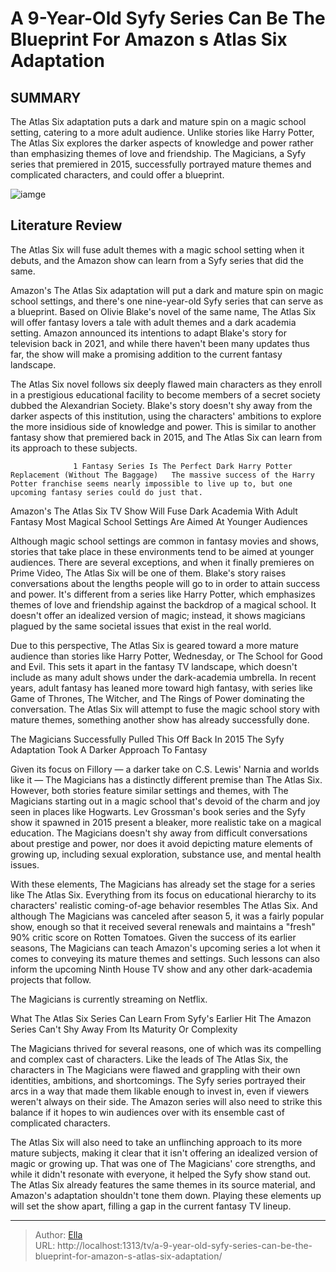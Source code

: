 # A 9-Year-Old Syfy Series Can Be The Blueprint For Amazon s Atlas Six Adaptation


## SUMMARY 



  The Atlas Six adaptation puts a dark and mature spin on a magic school setting, catering to a more adult audience.   Unlike stories like Harry Potter, The Atlas Six explores the darker aspects of knowledge and power rather than emphasizing themes of love and friendship.   The Magicians, a Syfy series that premiered in 2015, successfully portrayed mature themes and complicated characters, and could offer a blueprint.  

![iamge](https://static1.srcdn.com/wordpress/wp-content/uploads/2024/01/syfy-series-blueprint-atlas-six.jpg)

## Literature Review
The Atlas Six will fuse adult themes with a magic school setting when it debuts, and the Amazon show can learn from a Syfy series that did the same.




Amazon&#39;s The Atlas Six adaptation will put a dark and mature spin on magic school settings, and there&#39;s one nine-year-old Syfy series that can serve as a blueprint. Based on Olivie Blake&#39;s novel of the same name, The Atlas Six will offer fantasy lovers a tale with adult themes and a dark academia setting. Amazon announced its intentions to adapt Blake&#39;s story for television back in 2021, and while there haven&#39;t been many updates thus far, the show will make a promising addition to the current fantasy landscape.




The Atlas Six novel follows six deeply flawed main characters as they enroll in a prestigious educational facility to become members of a secret society dubbed the Alexandrian Society. Blake&#39;s story doesn&#39;t shy away from the darker aspects of this institution, using the characters&#39; ambitions to explore the more insidious side of knowledge and power. This is similar to another fantasy show that premiered back in 2015, and The Atlas Six can learn from its approach to these subjects.

                  1 Fantasy Series Is The Perfect Dark Harry Potter Replacement (Without The Baggage)   The massive success of the Harry Potter franchise seems nearly impossible to live up to, but one upcoming fantasy series could do just that.    


 Amazon&#39;s The Atlas Six TV Show Will Fuse Dark Academia With Adult Fantasy 
Most Magical School Settings Are Aimed At Younger Audiences
          

Although magic school settings are common in fantasy movies and shows, stories that take place in these environments tend to be aimed at younger audiences. There are several exceptions, and when it finally premieres on Prime Video, The Atlas Six will be one of them. Blake&#39;s story raises conversations about the lengths people will go to in order to attain success and power. It&#39;s different from a series like Harry Potter, which emphasizes themes of love and friendship against the backdrop of a magical school. It doesn&#39;t offer an idealized version of magic; instead, it shows magicians plagued by the same societal issues that exist in the real world.




Due to this perspective, The Atlas Six is geared toward a more mature audience than stories like Harry Potter, Wednesday, or The School for Good and Evil. This sets it apart in the fantasy TV landscape, which doesn&#39;t include as many adult shows under the dark-academia umbrella. In recent years, adult fantasy has leaned more toward high fantasy, with series like Game of Thrones, The Witcher, and The Rings of Power dominating the conversation. The Atlas Six will attempt to fuse the magic school story with mature themes, something another show has already successfully done.



 The Magicians Successfully Pulled This Off Back In 2015 
The Syfy Adaptation Took A Darker Approach To Fantasy
         

Given its focus on Fillory — a darker take on C.S. Lewis&#39; Narnia and worlds like it — The Magicians has a distinctly different premise than The Atlas Six. However, both stories feature similar settings and themes, with The Magicians starting out in a magic school that&#39;s devoid of the charm and joy seen in places like Hogwarts. Lev Grossman&#39;s book series and the Syfy show it spawned in 2015 present a bleaker, more realistic take on a magical education. The Magicians doesn&#39;t shy away from difficult conversations about prestige and power, nor does it avoid depicting mature elements of growing up, including sexual exploration, substance use, and mental health issues.




With these elements, The Magicians has already set the stage for a series like The Atlas Six. Everything from its focus on educational hierarchy to its characters&#39; realistic coming-of-age behavior resembles The Atlas Six. And although The Magicians was canceled after season 5, it was a fairly popular show, enough so that it received several renewals and maintains a &#34;fresh&#34; 90% critic score on Rotten Tomatoes. Given the success of its earlier seasons, The Magicians can teach Amazon&#39;s upcoming series a lot when it comes to conveying its mature themes and settings. Such lessons can also inform the upcoming Ninth House TV show and any other dark-academia projects that follow.



The Magicians is currently streaming on Netflix.






 What The Atlas Six Series Can Learn From Syfy&#39;s Earlier Hit 
The Amazon Series Can&#39;t Shy Away From Its Maturity Or Complexity
          




The Magicians thrived for several reasons, one of which was its compelling and complex cast of characters. Like the leads of The Atlas Six, the characters in The Magicians were flawed and grappling with their own identities, ambitions, and shortcomings. The Syfy series portrayed their arcs in a way that made them likable enough to invest in, even if viewers weren&#39;t always on their side. The Amazon series will also need to strike this balance if it hopes to win audiences over with its ensemble cast of complicated characters.

The Atlas Six will also need to take an unflinching approach to its more mature subjects, making it clear that it isn&#39;t offering an idealized version of magic or growing up. That was one of The Magicians&#39; core strengths, and while it didn&#39;t resonate with everyone, it helped the Syfy show stand out. The Atlas Six already features the same themes in its source material, and Amazon&#39;s adaptation shouldn&#39;t tone them down. Playing these elements up will set the show apart, filling a gap in the current fantasy TV lineup.






---

> Author: [Ella](https://instagram.hk.cn/)  
> URL: http://localhost:1313/tv/a-9-year-old-syfy-series-can-be-the-blueprint-for-amazon-s-atlas-six-adaptation/  

